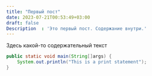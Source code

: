 ```yaml
---
title: "Первый пост"
date: 2023-07-21T00:53:49+03:00
draft: false
Description  : 'Это первый пост. Содержание внутри.'
---
```


Здесь какой-то содержательный текст

```java
public static void main(String[]args) {
    System.out.println("This is a print statement");
}
```
